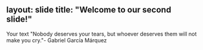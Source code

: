 layout: slide
title: "Welcome to our second slide!"
---
Your text
"Nobody deserves your tears, but whoever deserves them will not make you cry."- Gabriel García Márquez 
